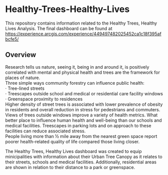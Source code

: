 # Healthy-Trees-Healthy-Lives
This repository contains information related to the Healthy Trees, Healthy Lives Analysis. The final dashboard can be found at https://experience.arcgis.com/experience/449497482025452ca1c18f395afbcfe5/
## Overview
Research tells us nature, seeing it, being in and around it, is positively correlated with mental and physical health and trees are the framework for places of nature. <br>
Three simple ways community forestry can influence public health: <br>
·         Tree-lined streets <br>
·         Treescapes outside school and medical or residential care facility windows  <br>
·         Greenspace proximity to residences <br>
Higher density of street trees is associated with lower prevalence of obesity in residents and overall reduction in stress for pedestrians and commuters. <br>
Views of trees outside windows improve a variety of health metrics.  What better place to influence human health and well-being than our schools and medical facilities. Treescapes in parking lots and on approach to these facilities can reduce associated stress. <br>
People living more than ½ mile away from the nearest green space report poorer health-related quality of life compared those living closer.<br>

The Healthy Trees, Healthy Lives dashboard was created to equip minicipalities with information about their Urban Tree Canopy as it relates to their streets, schools and medical facilities. Additionally, residential areas are shown in relation to their distance to a park or greenspace. 
